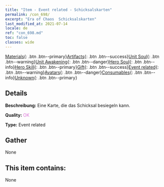 ```yaml
---
title: "Item - Event related - Schicksalskarten"
permalink: /con_698/
excerpt: "Era of Chaos  Schicksalskarten"
last_modified_at: 2021-07-14
locale: de
ref: "con_698.md"
toc: false
classes: wide
---
```

 [Materials](/ItemsDE/){: .btn .btn--primary}[Artifacts](/ItemsDE/Artifacts/){: .btn .btn--success}[Unit Soul](/ItemsDE/UnitSoul/){: .btn .btn--warning}[Unit Awakening](/ItemsDE/UnitAwakening/){: .btn .btn--danger}[Hero Soul](/ItemsDE/HeroSoul/){: .btn .btn--info}[Hero Skill](/ItemsDE/HeroSkill/){: .btn .btn--primary}[Gift](/ItemsDE/Gift/){: .btn .btn--success}[Event related](/ItemsDE/Events/){: .btn .btn--warning}[Avatars](/ItemsDE/Avatars/){: .btn .btn--danger}[Consumables](/ItemsDE/Consumables/){: .btn .btn--info}[Unknown](/ItemsDE/Unknown/){: .btn .btn--primary}

## Details
 **Beschreibung:** Eine Karte, die das Schicksal besiegeln kann.

 **Quality:** <span style="color: #DA70D6">OK</span>

 **Type:** Event related

## Gather

  None

## This item contains:

  None

